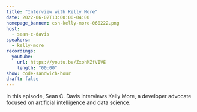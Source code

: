 ```yaml
---
title: "Interview with Kelly More"
date: 2022-06-02T13:00:00-04:00
homepage_banner: csh-kelly-more-060222.png
host:
  - sean-c-davis
speakers:
  - kelly-more
recordings:
  youtube:
    url: https://youtu.be/ZxohMZfVIVE
    length: "00:00"
show: code-sandwich-hour
draft: false
---
```


In this episode, Sean C. Davis interviews Kelly More, a developer advocate focused on artificial intelligence and data science.
